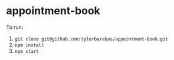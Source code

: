 # appointment-book

To run:
1. `git clone git@github.com:tylerbarabas/appointment-book.git`
2. `npm install`
3. `npm start`
